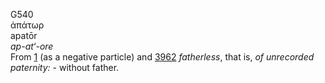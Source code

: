 G540  
ἀπάτωρ  
apatōr  
*ap-at‘-ore*  
From [1](g0001) (as a negative particle) and [3962](g3962) *fatherless*,
that is, *of* *unrecorded* *paternity:* - without father.  
